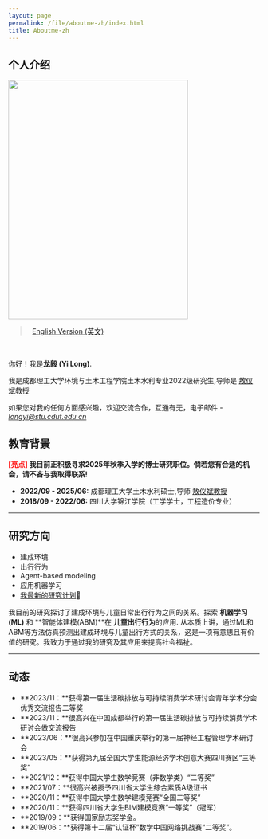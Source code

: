 ```yaml
---
layout: page
permalink: /file/aboutme-zh/index.html
title: Aboutme-zh
---
```


## 个人介绍

<img src="https://longyistar.github.io/longyi.jpg" class="floatpic" width="360" height="480">

> &nbsp; [English Version (英文)](https://longyistar.github.io/)
<br>

你好！我是**龙毅 (Yi Long)**.

我是成都理工大学环境与土木工程学院土木水利专业2022级研究生,导师是 [敖仪斌教授](https://hgycg.cdut.edu.cn/teacher/10201402305)

如果您对我的任何方面感兴趣，欢迎交流合作，互通有无，电子邮件 - *longyi@stu.cdut.edu.cn*

## 教育背景

**<font color='red'>[亮点]</font> 我目前正积极寻求2025年秋季入学的博士研究职位。倘若您有合适的机会，请不吝与我取得联系!**

- **2022/09 - 2025/06:** 成都理工大学土木水利硕士,导师 [敖仪斌教授](https://hgycg.cdut.edu.cn/teacher/10201402305)
- **2018/09 - 2022/06:** 四川大学锦江学院（工学学士，工程造价专业）


---

## 研究方向

- 建成环境
- 出行行为
- Agent-based modeling
- 应用机器学习
- [我最新的研究计划](https://longyistar.github.io/file/.pdf)🔗

我目前的研究探讨了建成环境与儿童日常出行行为之间的关系。探索 **机器学习 (ML)** 和 **智能体建模(ABM)**在 **儿童出行行为**的应用. 从本质上讲，通过ML和ABM等方法仿真预测出建成环境与儿童出行方式的关系，这是一项有意思且有价值的研究。我致力于通过我的研究及其应用来提高社会福祉。

---

## 动态

- **2023/11：**获得第一届生活碳排放与可持续消费学术研讨会青年学术分会优秀交流报告二等奖
- **2023/11：**很高兴在中国成都举行的第一届生活碳排放与可持续消费学术研讨会做交流报告
- **2023/06：**很高兴参加在中国重庆举行的第一届神经工程管理学术研讨会
- **2023/05：**获得第九届全国大学生能源经济学术创意大赛四川赛区“三等奖”
- **2021/12：**获得中国大学生数学竞赛（非数学类）“二等奖”
- **2021/07：**很高兴被授予四川省大学生综合素质A级证书
- **2020/11：**获得中国大学生数学建模竞赛“全国二等奖”
- **2020/11：**获得四川省大学生BIM建模竞赛“一等奖”（冠军）
- **2019/09：**获得国家励志奖学金。
- **2019/06：**获得第十二届“认证杯”数学中国网络挑战赛“二等奖”。